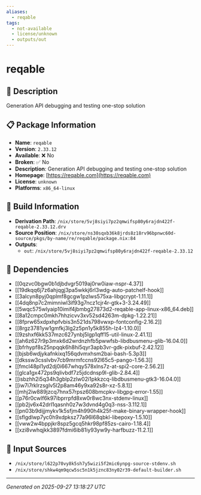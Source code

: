 ```yaml
---
aliases:
  - reqable
tags:
  - not-available
  - license/unknown
  - outputs/out
---
```


# reqable

## 📝 Description

Generation API debugging and testing one-stop solution

## 📋 Package Information

- **Name**: `reqable`
- **Version**: `2.33.12`
- **Available**: ❌ No
- **Broken**: ✅ No
- **Description**: Generation API debugging and testing one-stop solution
- **Homepage**: [https://reqable.com](https://reqable.com)
- **License**: `unknown`
- **Platforms**: `x86_64-linux`

## 🔧 Build Information

- **Derivation Path**: `/nix/store/5vj8siyi7pz2qmwifsp80y6rajdn422f-reqable-2.33.12.drv`
- **Source Position**: `/nix/store/ns30sqxb36k8jrds8z18rv96bpnwc60d-source/pkgs/by-name/re/reqable/package.nix:84`
- **Outputs**:
  - `out`:  `/nix/store/5vj8siyi7pz2qmwifsp80y6rajdn422f-reqable-2.33.12`

## 🔗 Dependencies

- [[0qzvc0bgw0b1djbdvgr5019aj0rw0iaw-nspr-4.37]]
- [[19dkqq6j7z6ahjqgj3pa5wkkj6rl3wdg-auto-patchelf-hook]]
- [[3alcyn8pyj0qplmf8gcgw1pzlws575xa-libgcrypt-1.11.1]]
- [[4dq8np7c2mimniwl3if93g7ncz1cjr4r-gtk+3-3.24.49]]
- [[5wqc575wlyaip10imif4jbmbg27873d2-reqable-app-linux-x86_64.deb]]
- [[8a12cmpc0mkh7hhzicvv3xv52sd4263m-dpkg-1.22.21]]
- [[8fprw65xdpxhpfvbis3n521ds798vwxp-fontconfig-2.16.2]]
- [[8rgz3781yw1gmfkj3lg2z5pn1y5k855h-lz4-1.10.0]]
- [[9zshxf6kk537mzc627ynbj5lgp1qff15-util-linux-2.41.1]]
- [[ah6z627r9p3mxk6d2wrdnzhfb5pwwfsb-libdbusmenu-glib-16.04.0]]
- [[bfrhypf8s25npqqk6h8hi5qyr3apb3vr-gdk-pixbuf-2.42.12]]
- [[bjsb6wdjykafnkixq156qdvmxhsm2bai-bash-5.3p3]]
- [[dkssw3csslvbv7cb9mrmfccns92l65c5-pango-1.56.3]]
- [[fmcl48pl1yd2dj0i667whqy578xlns7z-at-spi2-core-2.56.2]]
- [[glca1gx472ps9qlivbdf7z5jdcdnsp9l-glib-2.84.4]]
- [[isbzhh2i5q34h3gblp2zlw02i1pkkzcq-libdbusmenu-gtk3-16.04.0]]
- [[iw7i7rklrzsglv5l2p8am46y9xa92s8r-xz-5.8.1]]
- [[mhj2iw889jzcq7hnx57rpsz608bmcpkv-libgpg-error-1.55]]
- [[p76r0cwlf6k97ibprrpfd8xw0r8wc3nx-stdenv-linux]]
- [[pb2jv6x42drl1qasnh0z7w3dvnd4g0q3-nss-3.112.1]]
- [[pn03b9dijjmykv1k5sfjm4h990h4k25f-make-binary-wrapper-hook]]
- [[sflgdlwp7yc0h9xdpksz77a96l68qbkl-libepoxy-1.5.10]]
- [[vww2w4bppjkr8spz5gcq5hkr98pf85zs-cairo-1.18.4]]
- [[xzi8vwhqjkk3897fdmi6ib81iy93yw9y-harfbuzz-11.2.1]]

## 📁 Input Sources

- `/nix/store/l622p70vy8k5sh7y5wizi5f2mic6ynpg-source-stdenv.sh`
- `/nix/store/shkw4qm9qcw5sc5n1k5jznc83ny02r39-default-builder.sh`

---
*Generated on 2025-09-27 13:18:27 UTC*
